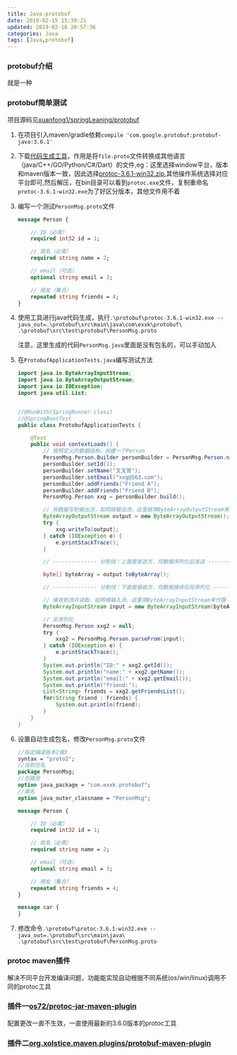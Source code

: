 ```yaml
---
title: Java-protobuf
date: 2019-02-15 15:39:21
updated: 2019-02-16 20:57:36
categories: Java
tags: [Java,protobuf]
---
```


### protobuf介绍

就是一种

### protobuf简单测试

项目源码见[xuanfong1/springLeaning/protobuf](https://github.com/xuanfong1/springLeaning/tree/master/protobuf)

1. 在项目引入maven/gradle依赖`compile 'com.google.protobuf:protobuf-java:3.6.1'`

2. 下载[代码生成工具](https://github.com/protocolbuffers/protobuf/releases)，作用是将`file.proto`文件转换成其他语言（java/C++/GO/Python/C#/Dart）的文件,eg：这里选择window平台，版本和maven版本一致，因此选择[protoc-3.6.1-win32.zip](https://github.com/protocolbuffers/protobuf/releases/download/v3.6.1/protoc-3.6.1-win32.zip),其他操作系统选择对应平台即可,然后解压，在bin目录可以看到`protoc.exe`文件，复制重命名`protoc-3.6.1-win32.exe`为了好区分版本，其他文件用不着

3. 编写一个测试`PersonMsg.proto`文件

   ```protobuf
   message Person {
   
       // ID（必需）
       required int32 id = 1;
   
       // 姓名（必需）
       required string name = 2;
   
       // email（可选）
       optional string email = 3;
   
       // 朋友（集合）
       repeated string friends = 4;
   }
   ```

4. 使用工具进行java代码生成，执行`.\protobuf\protoc-3.6.1-win32.exe --java_out=.\protobuf\src\main\java\com\exxk\protobuf\  .\protobuf\src\test\protobuf\PersonMsg.proto`

   注意，这里生成的代码`PersonMsg.java`里面是没有包名的，可以手动加入

5. 在`ProtobufApplicationTests.java`编写测试方法

   ```java
   import java.io.ByteArrayInputStream;
   import java.io.ByteArrayOutputStream;
   import java.io.IOException;
   import java.util.List;
   
   
   //@RunWith(SpringRunner.class)
   //@SpringBootTest
   public class ProtobufApplicationTests {
   
       @Test
       public void contextLoads() {
           // 按照定义的数据结构，创建一个Person
           PersonMsg.Person.Builder personBuilder = PersonMsg.Person.newBuilder();
           personBuilder.setId(1);
           personBuilder.setName("叉叉哥");
           personBuilder.setEmail("xxg@163.com");
           personBuilder.addFriends("Friend A");
           personBuilder.addFriends("Friend B");
           PersonMsg.Person xxg = personBuilder.build();
   
           // 将数据写到输出流，如网络输出流，这里就用ByteArrayOutputStream来代替
           ByteArrayOutputStream output = new ByteArrayOutputStream();
           try {
               xxg.writeTo(output);
           } catch (IOException e) {
               e.printStackTrace();
           }
   
           // -------------- 分割线：上面是发送方，将数据序列化后发送 ---------------
   
           byte[] byteArray = output.toByteArray();
   
           // -------------- 分割线：下面是接收方，将数据接收后反序列化 ---------------
   
           // 接收到流并读取，如网络输入流，这里用ByteArrayInputStream来代替
           ByteArrayInputStream input = new ByteArrayInputStream(byteArray);
   
           // 反序列化
           PersonMsg.Person xxg2 = null;
           try {
               xxg2 = PersonMsg.Person.parseFrom(input);
           } catch (IOException e) {
               e.printStackTrace();
           }
           System.out.println("ID:" + xxg2.getId());
           System.out.println("name:" + xxg2.getName());
           System.out.println("email:" + xxg2.getEmail());
           System.out.println("friend:");
           List<String> friends = xxg2.getFriendsList();
           for(String friend : friends) {
               System.out.println(friend);
           }
       }
   }
   ```

6. 设置自动生成包名，修改`PersonMsg.proto`文件

   ```protobuf
   //指定编译版本2或3
   syntax = "proto2";
   //当前包名
   package PersonMsg;
   //包路径
   option java_package = "com.exxk.protobuf";
   //类名
   option java_outer_classname = "PersonMsg";
   
   message Person {
   
       // ID（必需）
       required int32 id = 1;
   
       // 姓名（必需）
       required string name = 2;
   
       // email（可选）
       optional string email = 3;
   
       // 朋友（集合）
       repeated string friends = 4;
   }
   
   message car {
   }
   ```

7. 修改命令`.\protobuf\protoc-3.6.1-win32.exe --java_out=.\protobuf\src\main\java\  .\protobuf\src\test\protobuf\PersonMsg.proto`

### protoc maven插件

解决不同平台开发编译问题，功能能实现自动根据不同系统(os/win/linux)调用不同的protoc工具

### 插件一[os72/protoc-jar-maven-plugin](https://github.com/os72/protoc-jar-maven-plugin)

配置更改一直不生效，一直使用最新的3.6.0版本的protoc工具

### 插件二[org.xolstice.maven.plugins/protobuf-maven-plugin](https://www.xolstice.org/protobuf-maven-plugin/)